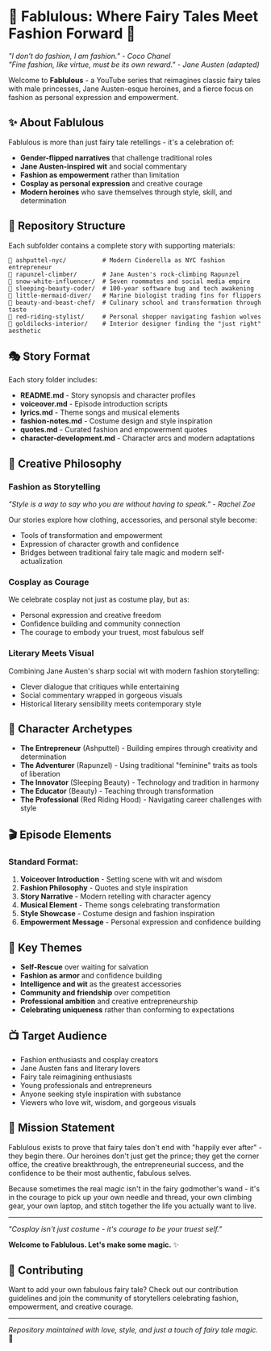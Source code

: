 # 🌟 Fablulous: Where Fairy Tales Meet Fashion Forward 🌟

*"I don't do fashion, I am fashion." - Coco Chanel*  
*"Fine fashion, like virtue, must be its own reward." - Jane Austen (adapted)*

Welcome to **Fablulous** - a YouTube series that reimagines classic fairy tales with male princesses, Jane Austen-esque heroines, and a fierce focus on fashion as personal expression and empowerment.

## ✨ About Fablulous

Fablulous is more than just fairy tale retellings - it's a celebration of:
- **Gender-flipped narratives** that challenge traditional roles
- **Jane Austen-inspired wit** and social commentary  
- **Fashion as empowerment** rather than limitation
- **Cosplay as personal expression** and creative courage
- **Modern heroines** who save themselves through style, skill, and determination

## 📁 Repository Structure

Each subfolder contains a complete story with supporting materials:

```
📁 ashputtel-nyc/          # Modern Cinderella as NYC fashion entrepreneur
📁 rapunzel-climber/       # Jane Austen's rock-climbing Rapunzel
📁 snow-white-influencer/  # Seven roommates and social media empire
📁 sleeping-beauty-coder/  # 100-year software bug and tech awakening
📁 little-mermaid-diver/   # Marine biologist trading fins for flippers
📁 beauty-and-beast-chef/  # Culinary school and transformation through taste
📁 red-riding-stylist/     # Personal shopper navigating fashion wolves
📁 goldilocks-interior/    # Interior designer finding the "just right" aesthetic
```

## 🎭 Story Format

Each story folder includes:
- **README.md** - Story synopsis and character profiles
- **voiceover.md** - Episode introduction scripts
- **lyrics.md** - Theme songs and musical elements
- **fashion-notes.md** - Costume design and style inspiration
- **quotes.md** - Curated fashion and empowerment quotes
- **character-development.md** - Character arcs and modern adaptations

## 🎨 Creative Philosophy

### Fashion as Storytelling
*"Style is a way to say who you are without having to speak." - Rachel Zoe*

Our stories explore how clothing, accessories, and personal style become:
- Tools of transformation and empowerment
- Expression of character growth and confidence
- Bridges between traditional fairy tale magic and modern self-actualization

### Cosplay as Courage
We celebrate cosplay not just as costume play, but as:
- Personal expression and creative freedom
- Confidence building and community connection
- The courage to embody your truest, most fabulous self

### Literary Meets Visual
Combining Jane Austen's sharp social wit with modern fashion storytelling:
- Clever dialogue that critiques while entertaining
- Social commentary wrapped in gorgeous visuals
- Historical literary sensibility meets contemporary style

## 🌈 Character Archetypes

- **The Entrepreneur** (Ashputtel) - Building empires through creativity and determination
- **The Adventurer** (Rapunzel) - Using traditional "feminine" traits as tools of liberation  
- **The Innovator** (Sleeping Beauty) - Technology and tradition in harmony
- **The Educator** (Beauty) - Teaching through transformation
- **The Professional** (Red Riding Hood) - Navigating career challenges with style

## 🎬 Episode Elements

### Standard Format:
1. **Voiceover Introduction** - Setting scene with wit and wisdom
2. **Fashion Philosophy** - Quotes and style inspiration
3. **Story Narrative** - Modern retelling with character agency
4. **Musical Element** - Theme songs celebrating transformation
5. **Style Showcase** - Costume design and fashion inspiration
6. **Empowerment Message** - Personal expression and confidence building

## 💫 Key Themes

- **Self-Rescue** over waiting for salvation
- **Fashion as armor** and confidence building
- **Intelligence and wit** as the greatest accessories
- **Community and friendship** over competition
- **Professional ambition** and creative entrepreneurship
- **Celebrating uniqueness** rather than conforming to expectations

## 📺 Target Audience

- Fashion enthusiasts and cosplay creators
- Jane Austen fans and literary lovers
- Fairy tale reimagining enthusiasts  
- Young professionals and entrepreneurs
- Anyone seeking style inspiration with substance
- Viewers who love wit, wisdom, and gorgeous visuals

## 🎯 Mission Statement

Fablulous exists to prove that fairy tales don't end with "happily ever after" - they begin there. Our heroines don't just get the prince; they get the corner office, the creative breakthrough, the entrepreneurial success, and the confidence to be their most authentic, fabulous selves.

Because sometimes the real magic isn't in the fairy godmother's wand - it's in the courage to pick up your own needle and thread, your own climbing gear, your own laptop, and stitch together the life you actually want to live.

---

*"Cosplay isn't just costume - it's courage to be your truest self."*

**Welcome to Fablulous. Let's make some magic.** ✨

## 🤝 Contributing

Want to add your own fabulous fairy tale? Check out our contribution guidelines and join the community of storytellers celebrating fashion, empowerment, and creative courage.

---

*Repository maintained with love, style, and just a touch of fairy tale magic.* 💖
